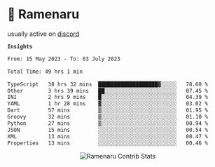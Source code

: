 # 🍜 Ramenaru

usually active on <a href="https://discordapp.com/users/503291004200157185">discord</a> 

**`Insights`**

<!--START_SECTION:waka-->

```txt
From: 15 May 2023 - To: 03 July 2023

Total Time: 49 hrs 1 min

TypeScript   38 hrs 32 mins  ███████████████████▓░░░░░   78.60 %
Other        3 hrs 39 mins   ██░░░░░░░░░░░░░░░░░░░░░░░   07.45 %
INI          2 hrs 9 mins    █░░░░░░░░░░░░░░░░░░░░░░░░   04.39 %
YAML         1 hr 28 mins    ▓░░░░░░░░░░░░░░░░░░░░░░░░   03.02 %
Dart         57 mins         ▒░░░░░░░░░░░░░░░░░░░░░░░░   01.95 %
Groovy       32 mins         ▒░░░░░░░░░░░░░░░░░░░░░░░░   01.10 %
Python       27 mins         ▒░░░░░░░░░░░░░░░░░░░░░░░░   00.94 %
JSON         15 mins         ░░░░░░░░░░░░░░░░░░░░░░░░░   00.54 %
XML          13 mins         ░░░░░░░░░░░░░░░░░░░░░░░░░   00.47 %
Properties   13 mins         ░░░░░░░░░░░░░░░░░░░░░░░░░   00.46 %
```

<!--END_SECTION:waka-->

<div style="text-align: center;">
   <img align="center" src="https://github-readme-streak-stats.herokuapp.com/?user=Ramenaru&theme=dark&card_width=520" alt="Ramenaru Contrib Stats" />
</div>



